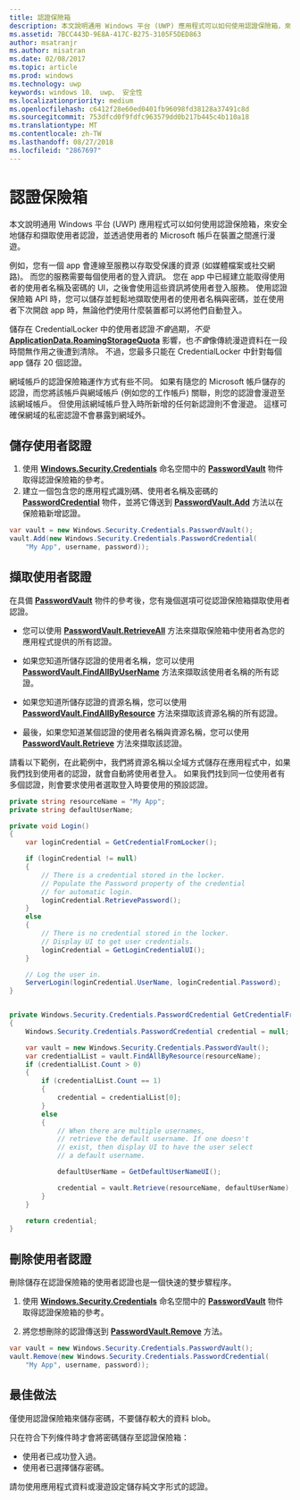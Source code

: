```yaml
---
title: 認證保險箱
description: 本文說明通用 Windows 平台 (UWP) 應用程式可以如何使用認證保險箱，來安全地儲存和擷取使用者認證，並透過使用者的 Microsoft 帳戶在裝置之間進行漫遊。
ms.assetid: 7BCC443D-9E8A-417C-B275-3105F5DED863
author: msatranjr
ms.author: misatran
ms.date: 02/08/2017
ms.topic: article
ms.prod: windows
ms.technology: uwp
keywords: windows 10、 uwp、 安全性
ms.localizationpriority: medium
ms.openlocfilehash: c6412f28e60ed0401fb96098fd38128a37491c8d
ms.sourcegitcommit: 753dfcd0f9fdfc963579dd0b217b445c4b110a18
ms.translationtype: MT
ms.contentlocale: zh-TW
ms.lasthandoff: 08/27/2018
ms.locfileid: "2867697"
---
```

# <a name="credential-locker"></a>認證保險箱




本文說明通用 Windows 平台 (UWP) 應用程式可以如何使用認證保險箱，來安全地儲存和擷取使用者認證，並透過使用者的 Microsoft 帳戶在裝置之間進行漫遊。

例如，您有一個 app 會連線至服務以存取受保護的資源 (如媒體檔案或社交網路)。 而您的服務需要每個使用者的登入資訊。 您在 app 中已經建立能取得使用者的使用者名稱及密碼的 UI，之後會使用這些資訊將使用者登入服務。 使用認證保險箱 API 時，您可以儲存並輕鬆地擷取使用者的使用者名稱與密碼，並在使用者下次開啟 app 時，無論他們使用什麼裝置都可以將他們自動登入。

儲存在 CredentialLocker 中的使用者認證*不會*過期，*不受* [**ApplicationData.RoamingStorageQuota**](https://msdn.microsoft.com/library/windows/apps/br241625) 影響，也*不會*像傳統漫遊資料在一段時間無作用之後遭到清除。 不過，您最多只能在 CredentialLocker 中針對每個 app 儲存 20 個認證。

網域帳戶的認證保險箱運作方式有些不同。 如果有隨您的 Microsoft 帳戶儲存的認證，而您將該帳戶與網域帳戶 (例如您的工作帳戶) 關聯，則您的認證會漫遊至該網域帳戶。 但使用該網域帳戶登入時所新增的任何新認證則不會漫遊。 這樣可確保網域的私密認證不會暴露到網域外。

## <a name="storing-user-credentials"></a>儲存使用者認證


1.  使用 [**Windows.Security.Credentials**](https://msdn.microsoft.com/library/windows/apps/br227089) 命名空間中的 [**PasswordVault**](https://msdn.microsoft.com/library/windows/apps/br227081) 物件取得認證保險箱的參考。
2.  建立一個包含您的應用程式識別碼、使用者名稱及密碼的 [**PasswordCredential**](https://msdn.microsoft.com/library/windows/apps/br227061) 物件，並將它傳送到 [**PasswordVault.Add**](https://msdn.microsoft.com/library/windows/apps/hh701231) 方法以在保險箱新增認證。

```cs
var vault = new Windows.Security.Credentials.PasswordVault();
vault.Add(new Windows.Security.Credentials.PasswordCredential(
    "My App", username, password));
```

## <a name="retrieving-user-credentials"></a>擷取使用者認證


在具備 [**PasswordVault**](https://msdn.microsoft.com/library/windows/apps/br227081) 物件的參考後，您有幾個選項可從認證保險箱擷取使用者認證。

-   您可以使用 [**PasswordVault.RetrieveAll**](https://msdn.microsoft.com/library/windows/apps/br227088) 方法來擷取保險箱中使用者為您的應用程式提供的所有認證。

-   如果您知道所儲存認證的使用者名稱，您可以使用 [**PasswordVault.FindAllByUserName**](https://msdn.microsoft.com/library/windows/apps/br227084) 方法來擷取該使用者名稱的所有認證。

-   如果您知道所儲存認證的資源名稱，您可以使用 [**PasswordVault.FindAllByResource**](https://msdn.microsoft.com/library/windows/apps/br227083) 方法來擷取該資源名稱的所有認證。

-   最後，如果您知道某個認證的使用者名稱與資源名稱，您可以使用 [**PasswordVault.Retrieve**](https://msdn.microsoft.com/library/windows/apps/br227087) 方法來擷取該認證。

請看以下範例，在此範例中，我們將資源名稱以全域方式儲存在應用程式中，如果我們找到使用者的認證，就會自動將使用者登入。 如果我們找到同一位使用者有多個認證，則會要求使用者選取登入時要使用的預設認證。

```cs
private string resourceName = "My App";
private string defaultUserName;

private void Login()
{
    var loginCredential = GetCredentialFromLocker();

    if (loginCredential != null)
    {
        // There is a credential stored in the locker.
        // Populate the Password property of the credential
        // for automatic login.
        loginCredential.RetrievePassword();
    }
    else
    {
        // There is no credential stored in the locker.
        // Display UI to get user credentials.
        loginCredential = GetLoginCredentialUI();
    }

    // Log the user in.
    ServerLogin(loginCredential.UserName, loginCredential.Password);
}


private Windows.Security.Credentials.PasswordCredential GetCredentialFromLocker()
{
    Windows.Security.Credentials.PasswordCredential credential = null;

    var vault = new Windows.Security.Credentials.PasswordVault();
    var credentialList = vault.FindAllByResource(resourceName);
    if (credentialList.Count > 0)
    {
        if (credentialList.Count == 1)
        {
            credential = credentialList[0];
        }
        else
        {
            // When there are multiple usernames,
            // retrieve the default username. If one doesn't
            // exist, then display UI to have the user select
            // a default username.

            defaultUserName = GetDefaultUserNameUI();

            credential = vault.Retrieve(resourceName, defaultUserName);
        }
    }

    return credential;
}
```

## <a name="deleting-user-credentials"></a>刪除使用者認證


刪除儲存在認證保險箱的使用者認證也是一個快速的雙步驟程序。

1.  使用 [**Windows.Security.Credentials**](https://msdn.microsoft.com/library/windows/apps/br227089) 命名空間中的 [**PasswordVault**](https://msdn.microsoft.com/library/windows/apps/br227081) 物件取得認證保險箱的參考。

2.  將您想刪除的認證傳送到 [**PasswordVault.Remove**](https://msdn.microsoft.com/library/windows/apps/hh701242) 方法。

```cs
var vault = new Windows.Security.Credentials.PasswordVault();
vault.Remove(new Windows.Security.Credentials.PasswordCredential(
    "My App", username, password));
```

## <a name="best-practices"></a>最佳做法


僅使用認證保險箱來儲存密碼，不要儲存較大的資料 blob。

只在符合下列條件時才會將密碼儲存至認證保險箱：

-   使用者已成功登入過。
-   使用者已選擇儲存密碼。

請勿使用應用程式資料或漫遊設定儲存純文字形式的認證。
